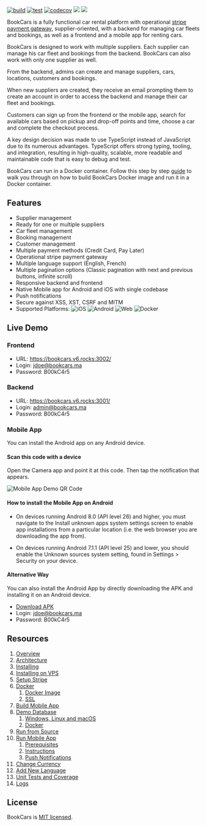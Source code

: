 [![build](https://github.com/aelassas/bookcars/actions/workflows/build.yml/badge.svg)](https://github.com/aelassas/bookcars/actions/workflows/build.yml) [![test](https://github.com/aelassas/bookcars/actions/workflows/test.yml/badge.svg)](https://github.com/aelassas/bookcars/actions/workflows/test.yml) [![codecov](https://codecov.io/gh/aelassas/bookcars/graph/badge.svg?token=FSB0H9RDEQ)](https://codecov.io/gh/aelassas/bookcars) [![](https://img.shields.io/badge/docs-wiki-brightgreen)](https://github.com/aelassas/bookcars/wiki) [![](https://img.shields.io/badge/live-demo-brightgreen)](https://github.com/aelassas/bookcars?tab=readme-ov-file#live-demo)

BookCars is a fully functional car rental platform with operational [stripe payment gateway](https://github.com/aelassas/bookcars/wiki/Stripe-Setup), supplier-oriented, with a backend for managing car fleets and bookings, as well as a frontend and a mobile app for renting cars.

BookCars is designed to work with multiple suppliers. Each supplier can manage his car fleet and bookings from the backend. BookCars can also work with only one supplier as well.

From the backend, admins can create and manage suppliers, cars, locations, customers and bookings.

When new suppliers are created, they receive an email prompting them to create an account in order to access the backend and manage their car fleet and bookings.

Customers can sign up from the frontend or the mobile app, search for available cars based on pickup and drop-off points and time, choose a car and complete the checkout process.

A key design decision was made to use TypeScript instead of JavaScript due to its numerous advantages. TypeScript offers strong typing, tooling, and integration, resulting in high-quality, scalable, more readable and maintainable code that is easy to debug and test.

BookCars can run in a Docker container. Follow this step by step [guide](https://github.com/aelassas/bookcars/wiki/Docker) to walk you through on how to build BookCars Docker image and run it in a Docker container.

## Features

* Supplier management
* Ready for one or multiple suppliers
* Car fleet management
* Booking management
* Customer management
* Multiple payment methods (Credit Card, Pay Later)
* Operational stripe payment gateway
* Multiple language support (English, French)
* Multiple pagination options (Classic pagination with next and previous buttons, infinite scroll)
* Responsive backend and frontend
* Native Mobile app for Android and iOS with single codebase
* Push notifications
* Secure against XSS, XST, CSRF and MITM
* Supported Platforms: ![iOS](https://img.shields.io/badge/iOS-4630EB.svg?logo=APPLE&labelColor=999999&logoColor=fff) ![Android](https://img.shields.io/badge/Android-4630EB.svg?&logo=ANDROID&labelColor=A4C639&logoColor=fff) ![Web](https://img.shields.io/badge/web-4630EB.svg?logo=GOOGLE-CHROME&labelColor=FBC117&logoColor=fff) ![Docker](https://img.shields.io/badge/Docker-4630EB.svg?logo=DOCKER&labelColor=4285F4&logoColor=fff)

## Live Demo

### Frontend
* URL: https://bookcars.v6.rocks:3002/
* Login: jdoe@bookcars.ma
* Password: B00kC4r5

### Backend
* URL: https://bookcars.v6.rocks:3001/
* Login: admin@bookcars.ma
* Password: B00kC4r5

### Mobile App

You can install the Android app on any Android device.

#### Scan this code with a device

Open the Camera app and point it at this code. Then tap the notification that appears.

![Mobile App Demo QR Code](https://bookcars.github.io/content/bookcars-3.5.1-qr-code.png)

#### How to install the Mobile App on Android

* On devices running Android 8.0 (API level 26) and higher, you must navigate to the Install unknown apps system settings screen to enable app installations from a particular location (i.e. the web browser you are downloading the app from).

* On devices running Android 7.1.1 (API level 25) and lower, you should enable the Unknown sources system setting, found in Settings > Security on your device.

#### Alternative Way

You can also install the Android App by directly downloading the APK and installing it on an Android device.

* [Download APK](https://expo.dev/artifacts/eas/uGMcWw1FGPkbiGHvjUcYQb.apk)
* Login: jdoe@bookcars.ma
* Password: B00kC4r5

## Resources

1. [Overview](https://github.com/aelassas/bookcars/wiki/Overview)
2. [Architecture](https://github.com/aelassas/bookcars/wiki/Architecture)
3. [Installing](https://github.com/aelassas/bookcars/wiki/Installing)
4. [Installing on VPS](https://github.com/aelassas/bookcars/wiki/Installing-on-VPS)
5. [Setup Stripe](https://github.com/aelassas/bookcars/wiki/Setup-Stripe)
6. [Docker](https://github.com/aelassas/bookcars/wiki/Docker)
   1. [Docker Image](https://github.com/aelassas/bookcars/wiki/Docker#docker-image)
   2. [SSL](https://github.com/aelassas/bookcars/wiki/Docker#ssl)
7. [Build Mobile App](https://github.com/aelassas/bookcars/wiki/Build-Mobile-App)
8. [Demo Database](https://github.com/aelassas/bookcars/wiki/Demo-Database)
   1. [Windows, Linux and macOS](https://github.com/aelassas/bookcars/wiki/Demo-Database#windows-linux-and-macos)
   2. [Docker](https://github.com/aelassas/bookcars/wiki/Demo-Database#docker)
9. [Run from Source](https://github.com/aelassas/bookcars/wiki/Run-from-Source)
10. [Run Mobile App](https://github.com/aelassas/bookcars/wiki/Run-Mobile-App)
    1. [Prerequisites](https://github.com/aelassas/bookcars/wiki/Run-Mobile-App#prerequisites)
    2. [Instructions](https://github.com/aelassas/bookcars/wiki/Run-Mobile-App#instructions)
    3. [Push Notifications](https://github.com/aelassas/bookcars/wiki/Run-Mobile-App#push-notifications)
11. [Change Currency](https://github.com/aelassas/bookcars/wiki/Change-Currency)
12. [Add New Language](https://github.com/aelassas/bookcars/wiki/Add-New-Language)
13. [Unit Tests and Coverage](https://github.com/aelassas/bookcars/wiki/Unit-Tests-and-Coverage)
14. [Logs](https://github.com/aelassas/bookcars/wiki/Logs)

## License

BookCars is [MIT licensed](https://github.com/aelassas/bookcars/blob/main/LICENSE).
